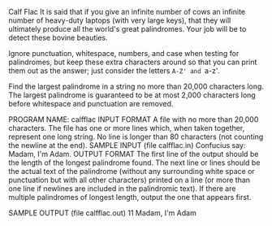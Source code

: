 Calf Flac
It is said that if you give an infinite number of cows an infinite number of heavy-duty laptops (with very large keys), that they will ultimately produce all the world's great palindromes. Your job will be to detect these bovine beauties.

Ignore punctuation, whitespace, numbers, and case when testing for palindromes, but keep these extra characters around so that you can print them out as the answer; just consider the letters `A-Z' and `a-z'.

Find the largest palindrome in a string no more than 20,000 characters long. The largest palindrome is guaranteed to be at most 2,000 characters long before whitespace and punctuation are removed.

PROGRAM NAME: calfflac
INPUT FORMAT
A file with no more than 20,000 characters. The file has one or more lines which, when taken together, represent one long string. No line is longer than 80 characters (not counting the newline at the end).
SAMPLE INPUT (file calfflac.in)
Confucius say: Madam, I'm Adam.
OUTPUT FORMAT
The first line of the output should be the length of the longest palindrome found. The next line or lines should be the actual text of the palindrome (without any surrounding white space or punctuation but with all other characters) printed on a line (or more than one line if newlines are included in the palindromic text). If there are multiple palindromes of longest length, output the one that appears first.

SAMPLE OUTPUT (file calfflac.out)
11
Madam, I'm Adam